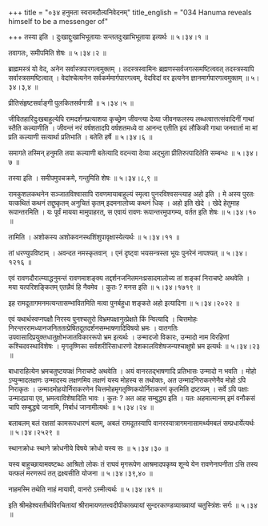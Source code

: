 +++
title = "०३४ हनुमता स्वरामदौत्यनिवेदनम्"
title_english = "034 Hanuma reveals himself to be a messenger of"

+++
तस्या इति । दुःखाद्दुःखाभिभूतायाः सन्ततदुःखाभिभूताया इत्यर्थः  ॥  ५।३४।१  ॥   

  

तवागतः, समीपमिति शेषः  ॥  ५।३४।२  ॥   

  

ब्राह्ममस्त्रं यो वेद, अनेन सर्वास्त्रपारगत्वमुक्तम् । तदस्त्रस्वामिनः ब्रह्मणस्सर्वजगत्समष्टित्ववत् तदस्त्रस्यापि सर्वास्त्रसमष्टित्वात् । वेदांश्चेत्यनेन सर्वकर्ममार्गपारगत्वम्, वेदविदां वर इत्यनेन ज्ञानमार्गपारगत्वमुक्तम्  ॥  ५।३४।३,४  ॥   

  

प्रीतिसंहृष्टसर्वाङ्गी पुलकितसर्वगात्री  ॥  ५।३४।५  ॥   

  

जीवितहारिदुःखबाहुल्येपि रामदर्शनप्रत्याशया कृच्छ्रेण जीवन्त्या देव्या जीवनफलस्य लब्धत्वात्तत्संवादिनीं गाथां स्तैति कल्याणीति । जीवन्तं नरं वर्षशतादपि वर्षशतमध्ये वा आनन्द एतीति इयं लौकिकी गाथा जनवार्ता मा मां प्रति कल्याणी सत्यार्था प्रतिभाति । बतेति हर्षे  ॥  ५।३४।६  ॥   

  

समागते तस्मिन् हनुमति तया कल्याणी बतेत्यादि वदन्त्या देव्या अद्भुता प्रीतिरुत्पादितेति सम्बन्धः  ॥  ५।३४।७  ॥   

  

तस्या इति । समीपमुपचक्रमे, गन्तुमिति शेषः  ॥  ५।३४।८,९  ॥   

  

रामकुशलकथनेन सञ्जातविश्वासापि रावणमायाबाहुल्यं स्मृत्वा पुनरविश्वसन्त्याह अहो इति । मे अस्य पुरतः यत्कथितं कथनं तद्दुष्कृतम् अनुचितं कृतम् इदमनालोच्य कथनं धिक् । अहो इति खेदे । खेदे हेतुमाह रूपान्तरमिति । यः पूर्वं मायया मामुपाहरत्, स एवायं रावणः रूपान्तरमुपागम्य, वर्तत इति शेषः  ॥  ५।३४।१०  ॥   

  

तामिति । अशोकस्य अशोकवनस्थशिंशुपावृक्षास्येत्यर्थः  ॥  ५।३४।११  ॥   

  

तां धरण्युपविष्टाम् । अवन्दत नमस्कृतवान् । एनं दृष्ट्वा भयसन्त्रस्ता भूयः पुनरेनं नापश्यत्  ॥  ५।३४।१२१६  ॥   

  

एवं रावणदौरात्म्याद्धनुमन्तं रावणमाशङ्क्य तद्दर्शनजनितमनःप्रसादमालोच्य तां शङ्कां निराचष्टे अथवेति । मया यत्परिशङ्कितम् एतन्नैवं हि नैवमेव । कुतः ? मनस इति  ॥  ५।३४।१७१९  ॥   

  

इह रामदूतागमनमत्यन्तासम्भावितमिति मत्वा पुनर्बहुधा शङ्कते अहो इत्यादिना  ॥  ५।३४।२०२२  ॥   

  

एवं यथार्थस्वप्नपक्षौ निरस्य पुनश्चतुरो विभ्रमपक्षानुत्प्रेक्षते किं न्वित्यादि । चित्तमोहः निरन्तररामध्यानजनिततत्प्रेषितदूतदर्शनसम्भाषणादिविषयो भ्रमः । वातगतिः उपवासादिप्रयुक्तधातुक्षोभजातविकाररूपो भ्रम इत्यर्थः । उन्मादजो विकारः, उन्मादो नाम विरहिणां कश्चिदवस्थाविशेषः । मृगतृष्णिका सर्वशरीरिसाधारणो देशकालविशेषजन्यश्चाक्षुषो भ्रम इत्यर्थः  ॥  ५।३४।२३  ॥   

  

बाधाराहित्येन भ्रमचतुष्टयपक्षं निराचष्टे अथवेति । अयं वानरतद्भाषणादि प्रतिभासः उन्मादो न भवति । मोहो ऽप्युन्मादलक्षणः उन्मादस्य लक्षणमिव लक्षणं यस्य मोहस्य स तथोक्तः, अत उन्मादनिराकरणेनैव मोहो ऽपि निराकृतः । उन्मादमोहयोर्निराकरणेन चित्तमोहमृगतृष्णिकयोर्निराकरणं कृतमिति द्रष्टव्यम् । सर्वे ऽपि पक्षाः उन्मादप्राया एव, भ्रमत्वाविशेषादिति भावः । कुतः ? अत आह सम्बुद्ध्य इति । यतः अहमात्मानम् इमं वनौकसं चापि सम्बुद्ध्ये जानामि, निर्बाधं जानामीत्यर्थः  ॥  ५।३४।२४  ॥   

  

बलाबलम् बलं रक्षसां कामरूपधारणं बलम्, अबलं रामदूतस्यापि वानरस्यात्रागमनासामर्थ्यमबलं सम्प्रधार्येत्यर्थः  ॥  ५।३४।२५२९  ॥   

  

स्थानक्रोधः स्थाने क्रोधनीये विषये क्रोधो यस्य सः  ॥  ५।३४।३०  ॥   

  

यस्य बाहुच्छायामवष्टब्धः आश्रितो लोकः तं राघवं मृगरूपेण आश्रमादपकृष्य शून्ये येन रावणेनापनीता ऽसि तस्य यत्फलं मरणरूपं तत् द्रक्ष्यसीति योजना  ॥  ५।३४।३९,४०  ॥   

नाहमस्मि तथेति नाहं मायावी, वानरो ऽस्मीत्यर्थः  ॥  ५।३४।४१  ॥   

  

इति श्रीमहेश्वरतीर्थविरचितायां श्रीरामायणतत्त्वदीपीकाख्यायां सुन्दरकाण्डव्याख्यायां चतुस्त्रिंशः सर्गः  ॥  ५।३४  ॥   

  

